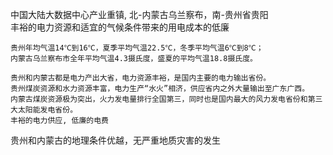 中国大陆大数据中心产业重镇, 北-内蒙古乌兰察布，南-贵州省贵阳    
丰裕的电力资源和适宜的气候条件带来的用电成本的低廉
```
贵州年均气温14℃到16℃，夏季平均气温22.5℃，冬季平均气温6℃到8℃；     
内蒙古乌兰察布市全年平均气温4.3摄氏度，盛夏的平均气温18.8摄氏度。 

贵州和内蒙古都是电力产出大省，电力资源丰裕，是国内主要的电力输出省份。    
贵州煤炭资源和水力资源丰富，电力生产“水火”相济，供应省内之外大量输出至广东广西。     
内蒙古煤炭资源极为突出，火力发电量排行全国第三，同时也是国内最大的风力发电省份和第三大太阳能发电省份。    
丰裕的电力供应, 低廉的电费

```
贵州和内蒙古的地理条件优越，无严重地质灾害的发生     
